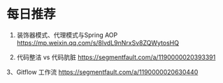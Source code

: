 # 每日推荐

1. 装饰器模式、代理模式与Spring AOP
https://mp.weixin.qq.com/s/8lvdL9nNrxSv8ZQWytosHQ

2. 代码整洁 vs 代码肮脏
https://segmentfault.com/a/1190000020393391

3、Gitflow 工作流
https://segmentfault.com/a/1190000020630440